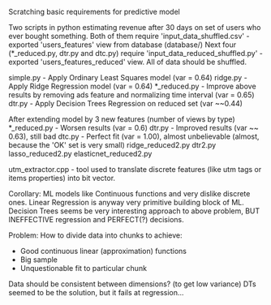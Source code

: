 Scratching basic requirements for predictive model

Two scripts in python estimating revenue after 30 days on set of users who ever bought something.
Both of them require 'input_data_shuffled.csv' - exported 'users_features' view from database (database/)
Next four (*_reduced.py, dtr.py and dtc.py) require 'input_data_reduced_shuffled.py' - exported 'users_features_reduced' view.
All of data should be shuffled.

simple.py - Apply Ordinary Least Squares model (var = 0.64)
ridge.py - Apply Ridge Regression model (var = 0.64)
*_reduced.py - Improve above results by removing ads feature and normalizing time interval (var = 0.65)
dtr.py - Apply Decision Trees Regression on reduced set (var ~~0.44)

After extending model by 3 new features (number of views by type)
*_reduced.py - Worsen results (var = 0.6)
dtr.py - Improved results (var ~~ 0.63), still bad
dtc.py - Perfect fit (var = 1.00), almost unbelievable (almost, because the 'OK' set is very small)
ridge_reduced2.py
dtr2.py
lasso_reduced2.py
elasticnet_reduced2.py

utm_extractor.cpp - tool used to translate discrete features (like utm tags or items properties) into bit vector.

Corollary:
ML models like Continuous functions and very dislike discrete ones.
Linear Regression is anyway very primitive building block of ML.
Decision Trees seems be very interesting approach to above problem, BUT INEFFECTIVE regression
and PERFECT(?) decisions.

Problem:
How to divide data into chunks to achieve:
 - Good continuous linear (approximation) functions
 - Big sample
 - Unquestionable fit to particular chunk

Data should be consistent between dimensions? (to get low variance)
DTs seemed to be the solution, but it fails at regression...
